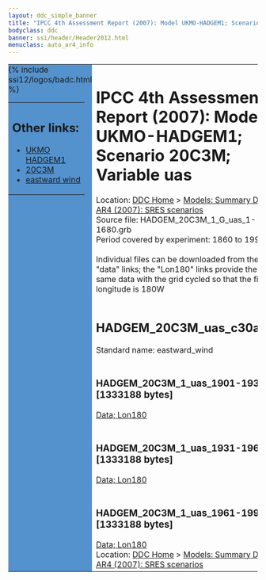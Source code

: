 ```yaml
---
layout: ddc_simple_banner
title: "IPCC 4th Assessment Report (2007): Model UKMO-HADGEM1; Scenario 20C3M; Variable uas"
bodyclass: ddc
banner: ssi/header/Header2012.html
menuclass: auto_ar4_info
---
```



<table width="100%" border="0" cellspacing="0" cellpadding="0" style="border-collapse: collapse;">
<tr style="margin:0;padding:0;border:0;">
<td style="margin:0;padding:0;border:0;height:1pt;width:150pt;background:#5492CD;" valign="top" >

<div id="lh-col2" class="auto_ar4_info">
<table class="menumain" bgcolor="#5492CD" cellspacing="0" width="100%" border="0">
<tr><td>
<h2> Other links:</h2>
<ul>
<li><a href="/auto/ar4/model-UKMO-HADGEM1.html">UKMO<br/>HADGEM1</a></li>
<li><a href="/auto/ar4/scenario-20C3M.html">20C3M</a></li>
<li><a href="/auto/ar4/var-eastward_wind.html">eastward wind</a></li>
</ul>
</td></tr>
{% include ssi12/logos/badc.html %}
</table>
</div>
</td>
<td><h1>IPCC 4th Assessment Report (2007): Model UKMO-HADGEM1; Scenario 20C3M; Variable uas</h1>

<!-- Breadcrumb1 -->
<div id="breadcrumb1" align="left">
Location: <a href="/index.html">DDC Home</a> > <a href="/sim/gcm_clim/">Models: Summary Data</a>
> <a href="/sim/gcm_clim/SRES_AR4/index.html">AR4 (2007): SRES scenarios</a>
</div>
<!-- End of Breadcrumb1 -->Source file: HADGEM_20C3M_1_G_uas_1-1680.grb
<br/>
Period covered by experiment: 1860 to 1999<br/>
<br/>Individual files can be downloaded from the "data" links; the "Lon180" links provide the same data
         with the grid cycled so that the first longitude is 180W<br/>
<br/><h2>HADGEM_20C3M_uas_c30a.tar</h2>
Standard name: eastward_wind<br>
<br/><h3>HADGEM_20C3M_1_uas_1901-1930.nc [1333188 bytes]</h3>
<a href="/cgi-bin/downl/ar4_nc/uas/HADGEM_20C3M_1_uas_1901-1930.nc">Data; </a><a href="/cgi-bin/downl/ar4_nc/uas/HADGEM_20C3M_1_uas_1901-1930.cyto180.nc"> Lon180</a><br/>
<br/><h3>HADGEM_20C3M_1_uas_1931-1960.nc [1333188 bytes]</h3>
<a href="/cgi-bin/downl/ar4_nc/uas/HADGEM_20C3M_1_uas_1931-1960.nc">Data; </a><a href="/cgi-bin/downl/ar4_nc/uas/HADGEM_20C3M_1_uas_1931-1960.cyto180.nc"> Lon180</a><br/>
<br/><h3>HADGEM_20C3M_1_uas_1961-1990.nc [1333188 bytes]</h3>
<a href="/cgi-bin/downl/ar4_nc/uas/HADGEM_20C3M_1_uas_1961-1990.nc">Data; </a><a href="/cgi-bin/downl/ar4_nc/uas/HADGEM_20C3M_1_uas_1961-1990.cyto180.nc"> Lon180</a><br/>
<!-- Breadcrumb2 -->
<div id="breadcrumb2" align="left">
Location: <a href="/index.html">DDC Home</a> > <a href="/sim/gcm_clim/">Models: Summary Data</a>
> <a href="/sim/gcm_clim/SRES_AR4/index.html">AR4 (2007): SRES scenarios</a>
</div>
<!-- End of Breadcrumb2 --></td></tr></table>
